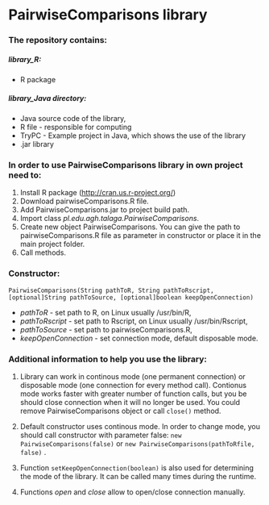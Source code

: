 # PairwiseComparisons library

### The repository contains:
##### library_R:
* R package

##### library_Java directory:
* Java source code of the library,
* R file - responsible for computing
* TryPC - Example project in Java, which shows the use of the library
* .jar library

### In order to use PairwiseComparisons library in own project need to:
1. Install R package (http://cran.us.r-project.org/)
2. Download pairwiseComparisons.R file.
3. Add PairwiseComparisons.jar to project build path.
4. Import class _pl.edu.agh.talaga.PairwiseComparisons_.
5. Create new object PairwiseComparisons. You can give the path to pairwiseComparisons.R file as parameter in constructor or place it in the main project folder. 
6. Call methods.

### Constructor:
``PairwiseComparisons(String pathToR, String pathToRscript, [optional]String pathToSource, [optional]boolean keepOpenConnection)``
* _pathToR_ - set path to R, on Linux usually /usr/bin/R,
* _pathToRscript_ - set path to Rscript, on Linux usually /usr/bin/Rscript,
* _pathToSource_ - set path to pairwiseComparisons.R,
* _keepOpenConnection_ - set connection mode, default disposable mode.

### Additional information to help you use the library:
1. Library can work in continous mode (one permanent connection) or disposable mode (one connection for every method call).
Contionus mode works faster with greater number of function calls, but you be should close connection when it will no longer be used. You could remove PairwiseComparisons object or call ``close()`` method.

2. Default constructor uses continous mode. In order to change mode, you should call constructor with parameter false: ``new PairwiseComparisons(false)`` or ``new PairwiseComparisons(pathToRfile, false)`` .

3. Function ``setKeepOpenConnection(boolean)`` is also used for determining the mode of the library. It can be called many times during the runtime.

4. Functions _open_ and _close_ allow to open/close connection manually.
